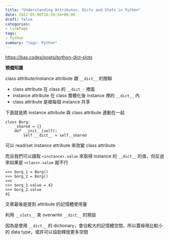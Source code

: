 ```yaml
---
title: "Understanding Attributes, Dicts and Slots in Python"
date: 2022-05-06T16:59:54+08:00
draft: false
categories:
- linkPage
tags:
- Python
summary: "tags: Python"
---
```


https://bas.codes/posts/python-dict-slots

**預備知識**

class attribute/instance attribute 跟 `__dict__` 的關聯

- class attribute 在 class 的 `__dict_-` 裡面
- instance attribute 在 class 實體化後 instance 裡的 `__dict__` 內
- class attribute 是被每個 instance 共享

下面就是將 instance attribute 與 class attribute 連動在一起

```python=
class Borg:
    _shared = {}
    def __init__(self):
        self.__dict__ = self._shared
```

可以 read/set instance attribute 來改變 class attribute

而且我們可以讀取 `<instance>.value` 來取得 instance 的 `__dict__` 的值，但反過來如果是 `<class>.value` 就不行

```python=
>>> borg_1 = Borg()
>>> borg_2 = Borg()
>>> 
>>> borg_1.value = 42
>>> borg_2.value 
42
```

文章最後是提到 attribute 的記憶體使用量

利用 `__slots__` 來 overwrite `__dict__` 的預設

因為是使用 `__dict__` 的 dictionary，會佔較大的記憶體空間，所以蓋掉用比較小的 data type，或許可以協助釋放更多空間


